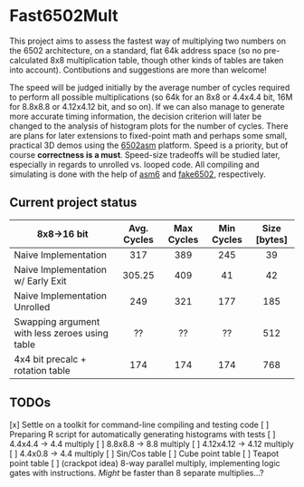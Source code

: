 Fast6502Mult
============

This project aims to assess the fastest way of multiplying two numbers on the 6502 architecture, on a standard, flat 64k address space (so no pre-calculated 8x8 multiplication table, though other kinds of tables are taken into account). Contibutions and suggestions are more than welcome!

The speed will be judged initially by the average number of cycles required to perform all possible multiplications (so 64k for an 8x8 or 4.4x4.4 bit, 16M for 8.8x8.8 or 4.12x4.12 bit, and so on). If we can also manage to generate more accurate timing information, the decision criterion will later be changed to the analysis of histogram plots for the number of cycles. There are plans for later extensions to fixed-point math and perhaps some small, practical 3D demos using the [6502asm](www.6502asm.com) platform. Speed is a priority, but of course **correctness is a must**. Speed-size tradeoffs will be studied later, especially in regards to unrolled vs. looped code. All compiling and simulating is done with the help of [asm6](http://www.romhacking.net/utilities/674/) and [fake6502](http://rubbermallet.org/fake6502.c), respectively.

Current project status
----------------------

| 8x8->16 bit   | Avg. Cycles  | Max Cycles   | Min Cycles   | Size [bytes] |
| ------------- |:------------:|:------------:|:------------:|:------------:|
| Naive Implementation | 317 | 389 | 245 | 39 |
| Naive Implementation w/ Early Exit | 305.25 | 409 | 41 | 42 |
| Naive Implementation Unrolled | 249 | 321 | 177 | 185 |
| Swapping argument with less zeroes using table | ?? | ?? | ?? | 512 |
| 4x4 bit precalc + rotation table | 174 | 174 | 174 | 768 |

TODOs
-----

[x] Settle on a toolkit for command-line compiling and testing code
[ ] Preparing R script for automatically generating histograms with tests
[ ] 4.4x4.4 -> 4.4 multiply
[ ] 8.8x8.8 -> 8.8 multiply
[ ] 4.12x4.12 -> 4.12 multiply
[ ] 4.4x0.8 -> 4.4 multiply
[ ] Sin/Cos table
[ ] Cube point table
[ ] Teapot point table
[ ] (crackpot idea) 8-way parallel multiply, implementing logic gates with instructions. *Might* be faster than 8 separate multiplies…?
